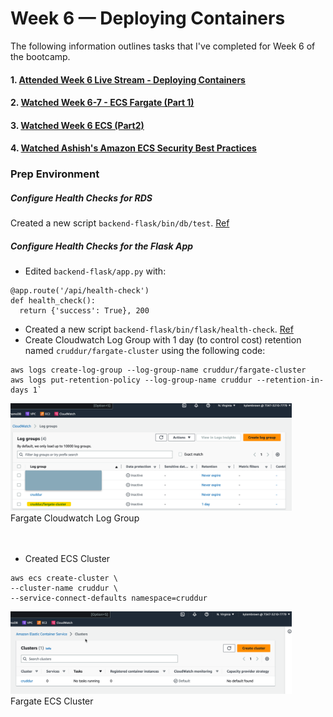 # Week 6 — Deploying Containers

The following information outlines tasks that I've completed for Week 6 of the bootcamp.  

#### 1. [Attended Week 6 Live Stream - Deploying Containers](https://www.youtube.com/watch?v=FklBsHWYvWY)  
#### 2. [Watched Week 6-7 - ECS Fargate (Part 1)](https://www.youtube.com/watch?v=QIZx2NhdCMI)  
#### 3. [Watched Week 6 ECS (Part2)](https://www.youtube.com/watch?v=HHmpZ5hqh1I)  
#### 4. [Watched Ashish's Amazon ECS Security Best Practices](https://www.youtube.com/watch?v=zz2FQAk1I28)

### Prep Environment
##### Configure Health Checks for RDS
Created a new script `backend-flask/bin/db/test`. [Ref](https://github.com/kmb40/aws-bootcamp-cruddur-2023/blob/week-6/backend-flask/bin/db/test)   

##### Configure Health Checks for the Flask App
- Edited `backend-flask/app.py` with:   
```
@app.route('/api/health-check')  
def health_check():  
  return {'success': True}, 200
```  
- Created a new script `backend-flask/bin/flask/health-check`. [Ref](https://github.com/kmb40/aws-bootcamp-cruddur-2023/blob/week-6/backend-flask/bin/flask/health-check)
- Create Cloudwatch Log Group with 1 day (to control cost) retention named `cruddur/fargate-cluster` using the following code:  
```
aws logs create-log-group --log-group-name cruddur/fargate-cluster  
aws logs put-retention-policy --log-group-name cruddur --retention-in-days 1`  
```
<img src="/assets/cruddur-fargate-cloudwatch-log-group.png" width=450>
<figcaption>Fargate Cloudwatch Log Group</figcaption>   
<br/><br/>  

- Created ECS Cluster  
```   
aws ecs create-cluster \
--cluster-name cruddur \
--service-connect-defaults namespace=cruddur
```   
<img src="/assets/cruddur-fargate-ecs-cluster.png" width=450>
<figcaption>Fargate ECS Cluster</figcaption>   
<br/><br/>  
